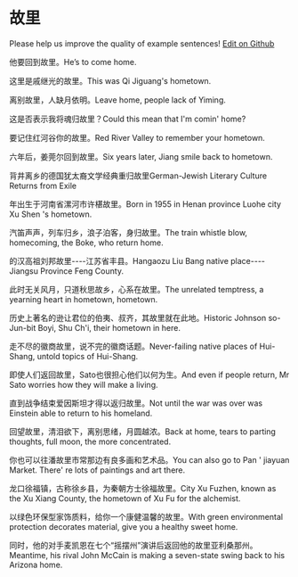 # 故里

Please help us improve the quality of example sentences! [Edit on Github](https://github.com/jiyushe/jiyu-example-sentence-source/blob/main/chinese/guli_1.md)

<p><span class="chinese">他要回到故里。</span><span class="english">He’s to come home.</span></p>

<p><span class="chinese">这里是戚继光的故里。</span><span class="english">This was Qi Jiguang's hometown.</span></p>

<p><span class="chinese">离别故里，人缺月依明。</span><span class="english">Leave home, people lack of Yiming.</span></p>

<p><span class="chinese">这是否表示我将魂归故里？</span><span class="english">Could this mean that I'm comin' home?</span></p>

<p><span class="chinese">要记住红河谷你的故里。</span><span class="english">Red River Valley to remember your hometown.</span></p>

<p><span class="chinese">六年后，姜莞尔回到故里。</span><span class="english">Six years later, Jiang smile back to hometown.</span></p>

<p><span class="chinese">背井离乡的德国犹太裔文学经典重归故里</span><span class="english">German-Jewish Literary Culture Returns from Exile</span></p>

<p><span class="chinese">年出生于河南省漯河市许椹故里。</span><span class="english">Born in 1955 in Henan province Luohe city Xu Shen 's hometown.</span></p>

<p><span class="chinese">汽笛声声，列车归乡，浪子泊客，身归故里。</span><span class="english">The train whistle blow, homecoming, the Boke, who return home.</span></p>

<p><span class="chinese">的汉高祖刘邦故里----江苏省丰县。</span><span class="english">Hangaozu Liu Bang native place----Jiangsu Province Feng County.</span></p>

<p><span class="chinese">此时无关风月，只道秋思故乡，心系在故里。</span><span class="english">The unrelated temptress, a yearning heart in hometown, hometown.</span></p>

<p><span class="chinese">历史上著名的逊让君位的伯夷、叔齐，其故里就在此地。</span><span class="english">Historic Johnson so-Jun-bit Boyi, Shu Ch'i, their hometown in here.</span></p>

<p><span class="chinese">走不尽的徽商故里，说不完的徽商话题。</span><span class="english">Never-failing native places of Hui-Shang, untold topics of Hui-Shang.</span></p>

<p><span class="chinese">即使人们返回故里，Sato也很担心他们以何为生。</span><span class="english">And even if people return, Mr Sato worries how they will make a living.</span></p>

<p><span class="chinese">直到战争结束爱因斯坦才得以返归故里。</span><span class="english">Not until the war was over was Einstein able to return to his homeland.</span></p>

<p><span class="chinese">回望故里，清泪欲下，离别思绪，月圆越浓。</span><span class="english">Back at home, tears to parting thoughts, full moon, the more concentrated.</span></p>

<p><span class="chinese">你也可以往潘故里市常那边有良多画和艺术品。</span><span class="english">You can also go to Pan ' jiayuan Market. There' re lots of paintings and art there.</span></p>

<p><span class="chinese">龙口徐福镇，古称徐乡县，为秦朝方士徐福故里。</span><span class="english">City Xu Fuzhen, known as the Xu Xiang County, the hometown of Xu Fu for the alchemist.</span></p>

<p><span class="chinese">以绿色环保型家饰质料，给你一个康健温馨的故里。</span><span class="english">With green environmental protection decorates material, give you a healthy sweet home.</span></p>

<p><span class="chinese">同时，他的对手麦凯恩在七个“摇摆州”演讲后返回他的故里亚利桑那州。</span><span class="english">Meantime, his rival John McCain is making a seven-state swing back to his Arizona home.</span></p>

